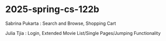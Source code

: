 # 2025-spring-cs-122b

Sabrina Pukarta : Search and Browse, Shopping Cart

Julia Tjia : Login, Extended Movie List/Single Pages/Jumping Functionality
